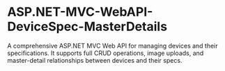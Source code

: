 # ASP.NET-MVC-WebAPI-DeviceSpec-MasterDetails
A comprehensive ASP.NET MVC Web API for managing devices and their specifications. It supports full CRUD operations, image uploads, and master-detail relationships between devices and their specs.

